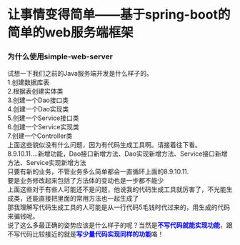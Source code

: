# 让事情变得简单——基于spring-boot的简单的web服务端框架
<h3>为什么使用simple-web-server</h3>
试想一下我们之前的Java服务端开发是什么样子的。</br>
1.创建数据库表</br>
2.根据表创建实体类</br>
3.创建一个Dao接口类</br>
4.创建一个Dao实现类</br>
5.创建一个Service接口类</br>
6.创建一个Service实现类</br>
7.创建一个Controller类</br>
上面这些貌似没有什么问题，因为有代码生成工具啊。请接着往下看。</br>
8.9.10.11....新增功能，Dao接口新增方法、Dao实现新增方法、Service接口新增方法、Service实现新增方法</br>
只要有新的业务，不管业务多么简单都会一直循环上面的8.9.10.11.</br>
要是业务修改起来包括了方法体的变动也是一步都不能少</br>
上面这些对于有些人可能还不是问题，他说我的代码生成工具就厉害了，不光能生成类，还能直接把里面的常用方法也一起生成了</br>
那我理解写代码生成工具的人可能是从一行代码5毛钱时代过来的，用生成的代码来骗钱呢。</br>
说了这么多最正确的姿势应该是什么样子的呢？当然是<b style='color:blue;'>不写代码就能实现功能</b>，跟不写代码比较接近的就是<b style='color:blue;'>写少量代码实现同样的功能</b>咯！</br>





